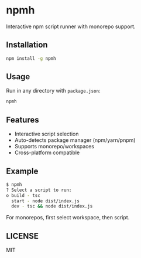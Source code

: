 # npmh

Interactive npm script runner with monorepo support.

## Installation

```bash
npm install -g npmh
```

## Usage

Run in any directory with `package.json`:

```bash
npmh
```

## Features

- Interactive script selection
- Auto-detects package manager (npm/yarn/pnpm)
- Supports monorepo/workspaces
- Cross-platform compatible

## Example

```bash
$ npmh
? Select a script to run:
o build - tsc
  start - node dist/index.js
  dev - tsc && node dist/index.js
```

For monorepos, first select workspace, then script.

## LICENSE

MIT
